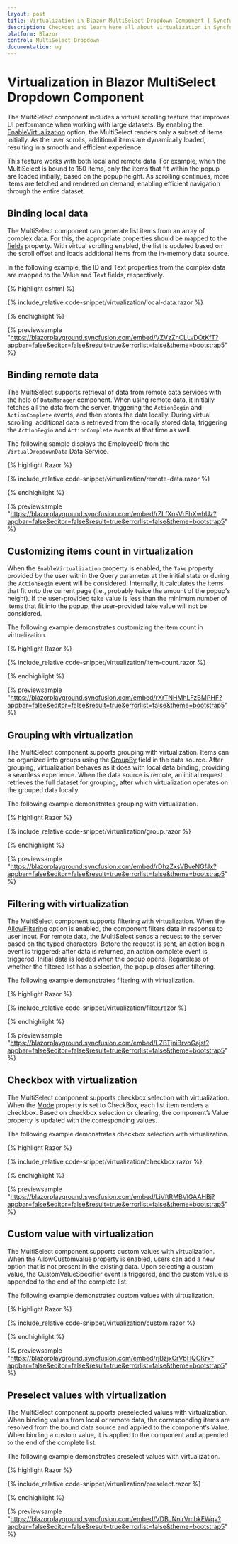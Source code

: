 ```yaml
---
layout: post
title: Virtualization in Blazor MultiSelect Dropdown Component | Syncfusion
description: Checkout and learn here all about virtualization in Syncfusion Blazor MultiSelect Dropdown component and much more.
platform: Blazor
control: MultiSelect Dropdown
documentation: ug
---
```


# Virtualization in Blazor MultiSelect Dropdown Component

The MultiSelect component includes a virtual scrolling feature that improves UI performance when working with large datasets. By enabling the [EnableVirtualization](https://help.syncfusion.com/cr/blazor/Syncfusion.Blazor.DropDowns.SfMultiSelect-2.html#Syncfusion_Blazor_DropDowns_SfMultiSelect_2_EnableVirtualization) option, the MultiSelect renders only a subset of items initially. As the user scrolls, additional items are dynamically loaded, resulting in a smooth and efficient experience.

This feature works with both local and remote data. For example, when the MultiSelect is bound to 150 items, only the items that fit within the popup are loaded initially, based on the popup height. As scrolling continues, more items are fetched and rendered on demand, enabling efficient navigation through the entire dataset.

## Binding local data

The MultiSelect component can generate list items from an array of complex data. For this, the appropriate properties should be mapped to the [fields](https://help.syncfusion.com/cr/blazor/Syncfusion.Blazor.DropDowns.MultiSelectFieldSettings.html) property. With virtual scrolling enabled, the list is updated based on the scroll offset and loads additional items from the in-memory data source.

In the following example, the ID and Text properties from the complex data are mapped to the Value and Text fields, respectively.

{% highlight cshtml %}

{% include_relative code-snippet/virtualization/local-data.razor %}

{% endhighlight %}

{% previewsample "https://blazorplayground.syncfusion.com/embed/VZVzZnCLLvDOtKfT?appbar=false&editor=false&result=true&errorlist=false&theme=bootstrap5" %}

## Binding remote data

The MultiSelect supports retrieval of data from remote data services with the help of `DataManager` component. When using remote data, it initially fetches all the data from the server, triggering the `ActionBegin` and `ActionComplete` events, and then stores the data locally. During virtual scrolling, additional data is retrieved from the locally stored data, triggering the `ActionBegin` and `ActionComplete` events at that time as well.

The following sample displays the EmployeeID from the `VirtualDropdownData` Data Service.

{% highlight Razor %}

{% include_relative code-snippet/virtualization/remote-data.razor %}

{% endhighlight %}

{% previewsample "https://blazorplayground.syncfusion.com/embed/rZLfXnsVrFhXwhUz?appbar=false&editor=false&result=true&errorlist=false&theme=bootstrap5" %}

## Customizing items count in virtualization 

When the `EnableVirtualization` property is enabled, the `Take` property provided by the user within the Query parameter at the initial state or during the `ActionBegin` event will be considered. Internally, it calculates the items that fit onto the current page (i.e., probably twice the amount of the popup's height). If the user-provided take value is less than the minimum number of items that fit into the popup, the user-provided take value will not be considered.

The following example demonstrates customizing the item count in virtualization.

{% highlight Razor %}

{% include_relative code-snippet/virtualization/item-count.razor %}

{% endhighlight %}

{% previewsample "https://blazorplayground.syncfusion.com/embed/rXrTNHMhLFzBMPHF?appbar=false&editor=false&result=true&errorlist=false&theme=bootstrap5" %}

## Grouping with virtualization

The MultiSelect component supports grouping with virtualization. Items can be organized into groups using the [GroupBy](https://help.syncfusion.com/cr/blazor/Syncfusion.Blazor.DropDowns.MultiSelectFieldSettings.html#Syncfusion_Blazor_DropDowns_MultiSelectFieldSettings_GroupBy) field in the data source. After grouping, virtualization behaves as it does with local data binding, providing a seamless experience. When the data source is remote, an initial request retrieves the full dataset for grouping, after which virtualization operates on the grouped data locally.

The following example demonstrates grouping with virtualization.

{% highlight Razor %}

{% include_relative code-snippet/virtualization/group.razor %}

{% endhighlight %}

{% previewsample "https://blazorplayground.syncfusion.com/embed/rDhzZxsVBveNGfJx?appbar=false&editor=false&result=true&errorlist=false&theme=bootstrap5" %}

## Filtering with virtualization

The MultiSelect component supports filtering with virtualization. When the [AllowFiltering](https://help.syncfusion.com/cr/blazor/Syncfusion.Blazor.DropDowns.MultiSelectModel-1.html#Syncfusion_Blazor_DropDowns_MultiSelectModel_1_AllowFiltering) option is enabled, the component filters data in response to user input. For remote data, the MultiSelect sends a request to the server based on the typed characters. Before the request is sent, an action begin event is triggered; after data is returned, an action complete event is triggered. Initial data is loaded when the popup opens. Regardless of whether the filtered list has a selection, the popup closes after filtering.

The following example demonstrates filtering with virtualization.

{% highlight Razor %}

{% include_relative code-snippet/virtualization/filter.razor %}

{% endhighlight %}

{% previewsample "https://blazorplayground.syncfusion.com/embed/LZBTjniBrvoGajst?appbar=false&editor=false&result=true&errorlist=false&theme=bootstrap5" %}

## Checkbox with virtualization

The MultiSelect component supports checkbox selection with virtualization. When the [Mode](https://help.syncfusion.com/cr/blazor/Syncfusion.Blazor.DropDowns.MultiSelectModel-1.html#Syncfusion_Blazor_DropDowns_MultiSelectModel_1_Mode) property is set to CheckBox, each list item renders a checkbox. Based on checkbox selection or clearing, the component’s Value property is updated with the corresponding values.

The following example demonstrates checkbox selection with virtualization.

{% highlight Razor %}

{% include_relative code-snippet/virtualization/checkbox.razor %}

{% endhighlight %}

{% previewsample "https://blazorplayground.syncfusion.com/embed/LjVftRMBVlGAAHBj?appbar=false&editor=false&result=true&errorlist=false&theme=bootstrap5" %}

## Custom value with virtualization

The MultiSelect component supports custom values with virtualization. When the [AllowCustomValue](https://help.syncfusion.com/cr/blazor/Syncfusion.Blazor.DropDowns.MultiSelectModel-1.html#Syncfusion_Blazor_DropDowns_MultiSelectModel_1_AllowCustomValue) property is enabled, users can add a new option that is not present in the existing data. Upon selecting a custom value, the CustomValueSpecifier event is triggered, and the custom value is appended to the end of the complete list.

The following example demonstrates custom values with virtualization.

{% highlight Razor %}

{% include_relative code-snippet/virtualization/custom.razor %}

{% endhighlight %}

{% previewsample "https://blazorplayground.syncfusion.com/embed/rjBzjxCrVbHQCKrx?appbar=false&editor=false&result=true&errorlist=false&theme=bootstrap5" %}

## Preselect values with virtualization

The MultiSelect component supports preselected values with virtualization. When binding values from local or remote data, the corresponding items are resolved from the bound data source and applied to the component’s Value. When binding a custom value, it is applied to the component and appended to the end of the complete list.

The following example demonstrates preselect values with virtualization.

{% highlight Razor %}

{% include_relative code-snippet/virtualization/preselect.razor %}

{% endhighlight %}

{% previewsample "https://blazorplayground.syncfusion.com/embed/VDBJNnirVmbkEWqv?appbar=false&editor=false&result=true&errorlist=false&theme=bootstrap5" %}